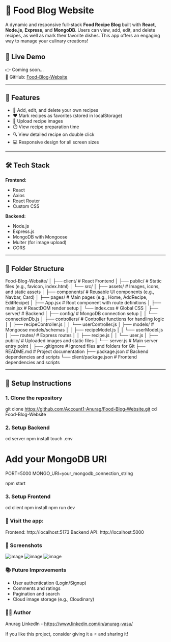 # 🍲 Food Blog Website

A dynamic and responsive full-stack **Food Recipe Blog** built with **React**, **Node.js**, **Express**, and **MongoDB**. Users can view, add, edit, and delete recipes, as well as mark their favorite dishes. This app offers an engaging way to manage your culinary creations!

## 🔗 Live Demo

👉 Coming soon...  
📁 GitHub: [Food-Blog-Website](https://github.com/Account1-Anurag/Food-Blog-Website/)

---

## 🚀 Features

- 📝 Add, edit, and delete your own recipes  
- ❤️ Mark recipes as favorites (stored in localStorage)  
- 📸 Upload recipe images  
- ⏱️ View recipe preparation time  
- 🔍 View detailed recipe on double click  
- 💻 Responsive design for all screen sizes

---

## 🛠️ Tech Stack

**Frontend:**
- React
- Axios
- React Router
- Custom CSS

**Backend:**
- Node.js
- Express.js
- MongoDB with Mongoose
- Multer (for image upload)
- CORS

---

## 📁 Folder Structure

Food-Blog-Website/
│
├── client/                       # React Frontend
│   ├── public/                   # Static files (e.g., favicon, index.html)
│   └── src/
│       ├── assets/               # Images, icons, and static assets
│       ├── components/           # Reusable UI components (e.g., Navbar, Card)
│       ├── pages/                # Main pages (e.g., Home, AddRecipe, EditRecipe)
│       ├── App.jsx               # Root component with route definitions
│       ├── main.jsx              # ReactDOM render setup
│       └── index.css             # Global CSS
│
├── server/                       # Backend
│   ├── config/                   # MongoDB connection setup
│   │   └── connectionDb.js
│   ├── controllers/              # Controller functions for handling logic
│   │   ├── recipeController.js
│   │   └── userController.js
│   ├── models/                   # Mongoose models/schemas
│   │   ├── recipeModel.js
│   │   └── userModel.js
│   ├── routes/                   # Express routes
│   │   ├── recipe.js
│   │   └── user.js
│   ├── public/                   # Uploaded images and static files
│   └── server.js                 # Main server entry point
│
├── .gitignore                    # Ignored files and folders for Git
├── README.md                     # Project documentation
├── package.json                  # Backend dependencies and scripts
└── client/package.json           # Frontend dependencies and scripts



---

## 🧪 Setup Instructions

### 1. Clone the repository

git clone https://github.com/Account1-Anurag/Food-Blog-Website.git
cd Food-Blog-Website

### 2. Setup Backend
cd server
npm install
touch .env
# Add your MongoDB URI
PORT=5000
MONGO_URI=your_mongodb_connection_string

npm start

### 3. Setup Frontend
cd client
npm install
npm run dev

### 📌 Visit the app:
Frontend: http://localhost:5173
Backend API: http://localhost:5000

### 📸 Screenshots
![image](https://github.com/user-attachments/assets/fdc335c8-c688-4029-8865-38c5ac34969f)
![image](https://github.com/user-attachments/assets/3cf9c607-15e7-4668-9a5e-d53279eb4d18)
![image](https://github.com/user-attachments/assets/ad79e3a7-ee95-433d-9bac-4c716fbcc04e)


### 📚 Future Improvements
- User authentication (Login/Signup)
- Comments and ratings
- Pagination and search
- Cloud image storage (e.g., Cloudinary)


### 🙋‍♂️ Author
Anurag LinkedIn - https://www.linkedin.com/in/anurag-vasu/

If you like this project, consider giving it a ⭐ and sharing it!



